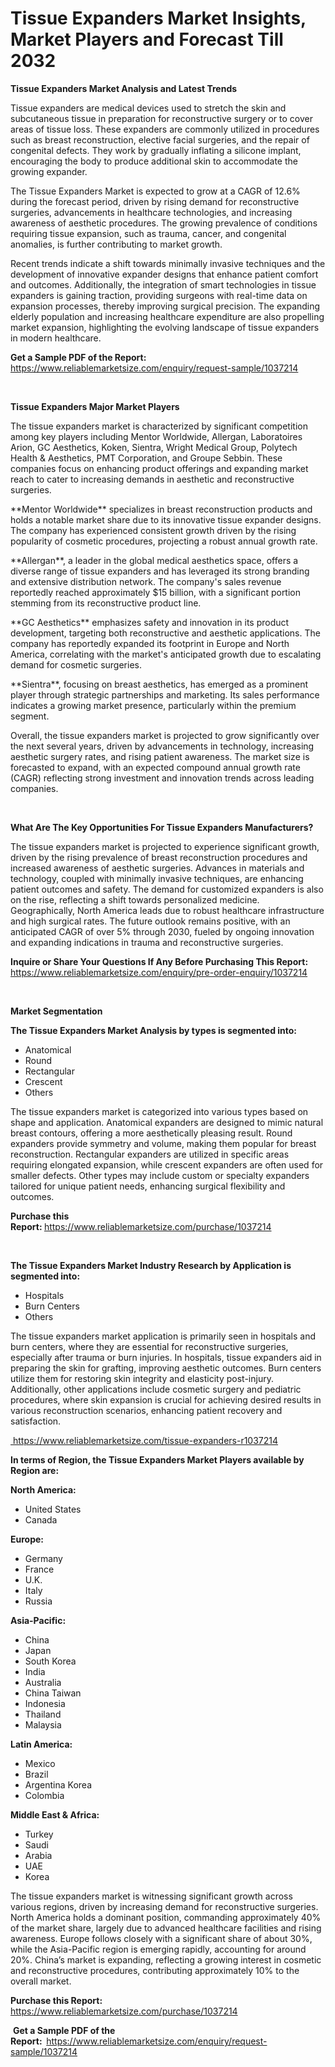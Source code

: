 <p><h1>Tissue Expanders Market Insights, Market Players and Forecast Till 2032</h1></p><p><strong>Tissue Expanders Market Analysis and Latest Trends</strong></p>
<p><p>Tissue expanders are medical devices used to stretch the skin and subcutaneous tissue in preparation for reconstructive surgery or to cover areas of tissue loss. These expanders are commonly utilized in procedures such as breast reconstruction, elective facial surgeries, and the repair of congenital defects. They work by gradually inflating a silicone implant, encouraging the body to produce additional skin to accommodate the growing expander.</p><p>The Tissue Expanders Market is expected to grow at a CAGR of 12.6% during the forecast period, driven by rising demand for reconstructive surgeries, advancements in healthcare technologies, and increasing awareness of aesthetic procedures. The growing prevalence of conditions requiring tissue expansion, such as trauma, cancer, and congenital anomalies, is further contributing to market growth. </p><p>Recent trends indicate a shift towards minimally invasive techniques and the development of innovative expander designs that enhance patient comfort and outcomes. Additionally, the integration of smart technologies in tissue expanders is gaining traction, providing surgeons with real-time data on expansion processes, thereby improving surgical precision. The expanding elderly population and increasing healthcare expenditure are also propelling market expansion, highlighting the evolving landscape of tissue expanders in modern healthcare.</p></p>
<p><strong>Get a Sample PDF of the Report:&nbsp;</strong> <a href="https://www.reliablemarketsize.com/enquiry/request-sample/1037214?utm_campaign=3015&utm_medium=2&utm_source=Github&utm_content=ia&utm_term=17042025&utm_id=tissue-expanders">https://www.reliablemarketsize.com/enquiry/request-sample/1037214</a></p>
<p>&nbsp;</p>
<p><strong>Tissue Expanders Major Market Players</strong></p>
<p><p>The tissue expanders market is characterized by significant competition among key players including Mentor Worldwide, Allergan, Laboratoires Arion, GC Aesthetics, Koken, Sientra, Wright Medical Group, Polytech Health & Aesthetics, PMT Corporation, and Groupe Sebbin. These companies focus on enhancing product offerings and expanding market reach to cater to increasing demands in aesthetic and reconstructive surgeries.</p><p>**Mentor Worldwide** specializes in breast reconstruction products and holds a notable market share due to its innovative tissue expander designs. The company has experienced consistent growth driven by the rising popularity of cosmetic procedures, projecting a robust annual growth rate.</p><p>**Allergan**, a leader in the global medical aesthetics space, offers a diverse range of tissue expanders and has leveraged its strong branding and extensive distribution network. The company's sales revenue reportedly reached approximately $15 billion, with a significant portion stemming from its reconstructive product line.</p><p>**GC Aesthetics** emphasizes safety and innovation in its product development, targeting both reconstructive and aesthetic applications. The company has reportedly expanded its footprint in Europe and North America, correlating with the market's anticipated growth due to escalating demand for cosmetic surgeries.</p><p>**Sientra**, focusing on breast aesthetics, has emerged as a prominent player through strategic partnerships and marketing. Its sales performance indicates a growing market presence, particularly within the premium segment.</p><p>Overall, the tissue expanders market is projected to grow significantly over the next several years, driven by advancements in technology, increasing aesthetic surgery rates, and rising patient awareness. The market size is forecasted to expand, with an expected compound annual growth rate (CAGR) reflecting strong investment and innovation trends across leading companies.</p></p>
<p>&nbsp;</p>
<p><strong>What Are The Key Opportunities For Tissue Expanders Manufacturers?</strong></p>
<p><p>The tissue expanders market is projected to experience significant growth, driven by the rising prevalence of breast reconstruction procedures and increased awareness of aesthetic surgeries. Advances in materials and technology, coupled with minimally invasive techniques, are enhancing patient outcomes and safety. The demand for customized expanders is also on the rise, reflecting a shift towards personalized medicine. Geographically, North America leads due to robust healthcare infrastructure and high surgical rates. The future outlook remains positive, with an anticipated CAGR of over 5% through 2030, fueled by ongoing innovation and expanding indications in trauma and reconstructive surgeries.</p></p>
<p><strong>Inquire or Share Your Questions If Any Before Purchasing This Report:</strong> <a href="https://www.reliablemarketsize.com/enquiry/pre-order-enquiry/1037214?utm_campaign=3015&utm_medium=2&utm_source=Github&utm_content=ia&utm_term=17042025&utm_id=tissue-expanders">https://www.reliablemarketsize.com/enquiry/pre-order-enquiry/1037214</a></p>
<p>&nbsp;</p>
<p><strong>Market Segmentation</strong></p>
<p><strong>The Tissue Expanders Market Analysis by types is segmented into:</strong></p>
<p><ul><li>Anatomical</li><li>Round</li><li>Rectangular</li><li>Crescent</li><li>Others</li></ul></p>
<p><p>The tissue expanders market is categorized into various types based on shape and application. Anatomical expanders are designed to mimic natural breast contours, offering a more aesthetically pleasing result. Round expanders provide symmetry and volume, making them popular for breast reconstruction. Rectangular expanders are utilized in specific areas requiring elongated expansion, while crescent expanders are often used for smaller defects. Other types may include custom or specialty expanders tailored for unique patient needs, enhancing surgical flexibility and outcomes.</p></p>
<p><strong>Purchase this Report:&nbsp;</strong><a href="https://www.reliablemarketsize.com/purchase/1037214?utm_campaign=3015&utm_medium=2&utm_source=Github&utm_content=ia&utm_term=17042025&utm_id=tissue-expanders">https://www.reliablemarketsize.com/purchase/1037214</a></p>
<p>&nbsp;</p>
<p><strong>The Tissue Expanders Market Industry Research by Application is segmented into:</strong></p>
<p><ul><li>Hospitals</li><li>Burn Centers</li><li>Others</li></ul></p>
<p><p>The tissue expanders market application is primarily seen in hospitals and burn centers, where they are essential for reconstructive surgeries, especially after trauma or burn injuries. In hospitals, tissue expanders aid in preparing the skin for grafting, improving aesthetic outcomes. Burn centers utilize them for restoring skin integrity and elasticity post-injury. Additionally, other applications include cosmetic surgery and pediatric procedures, where skin expansion is crucial for achieving desired results in various reconstruction scenarios, enhancing patient recovery and satisfaction.</p></p>
<p><a href="https://www.reliablemarketsize.com/tissue-expanders-r1037214?utm_campaign=3015&utm_medium=2&utm_source=Github&utm_content=ia&utm_term=17042025&utm_id=tissue-expanders">&nbsp;https://www.reliablemarketsize.com/tissue-expanders-r1037214</a></p>
<p><strong>In terms of Region, the Tissue Expanders Market Players available by Region are:</strong></p>
<p>
    <p> <strong> North America: </strong>
        <ul>
            <li>United States</li>
            <li>Canada</li>
        </ul>
        </p> 
    <p> <strong> Europe: </strong>
        <ul>
            <li>Germany</li>
            <li>France</li>
            <li>U.K.</li>
            <li>Italy</li>
            <li>Russia</li>
        </ul>
        </p> 
    <p> <strong> Asia-Pacific: </strong>
        <ul>
            <li>China</li>
            <li>Japan</li>
            <li>South Korea</li>
            <li>India</li>
            <li>Australia</li>
            <li>China Taiwan</li>
            <li>Indonesia</li>
            <li>Thailand</li>
            <li>Malaysia</li>
        </ul>
        </p> 
    <p> <strong> Latin America: </strong>
        <ul>
            <li>Mexico</li>
            <li>Brazil</li>
            <li>Argentina Korea</li>
            <li>Colombia</li>
        </ul>
        </p> 
    <p> <strong> Middle East & Africa: </strong>
        <ul>
            <li>Turkey</li>
            <li>Saudi</li>
            <li>Arabia</li>
            <li>UAE</li>
            <li>Korea</li>
        </ul>
    </p>
    </p>
<p><p>The tissue expanders market is witnessing significant growth across various regions, driven by increasing demand for reconstructive surgeries. North America holds a dominant position, commanding approximately 40% of the market share, largely due to advanced healthcare facilities and rising awareness. Europe follows closely with a significant share of about 30%, while the Asia-Pacific region is emerging rapidly, accounting for around 20%. China’s market is expanding, reflecting a growing interest in cosmetic and reconstructive procedures, contributing approximately 10% to the overall market.</p></p>
<p><strong>Purchase this Report: </strong><a href="https://www.reliablemarketsize.com/purchase/1037214?utm_campaign=3015&utm_medium=2&utm_source=Github&utm_content=ia&utm_term=17042025&utm_id=tissue-expanders">https://www.reliablemarketsize.com/purchase/1037214</a></p>
<p>&nbsp;<strong>Get a Sample PDF of the Report:&nbsp;&nbsp;</strong><a href="https://www.reliablemarketsize.com/enquiry/request-sample/1037214?utm_campaign=3015&utm_medium=2&utm_source=Github&utm_content=ia&utm_term=17042025&utm_id=tissue-expanders">https://www.reliablemarketsize.com/enquiry/request-sample/1037214</a></p>
<p><strong></strong></p>
<p><p></p><p></p><p></p></p>